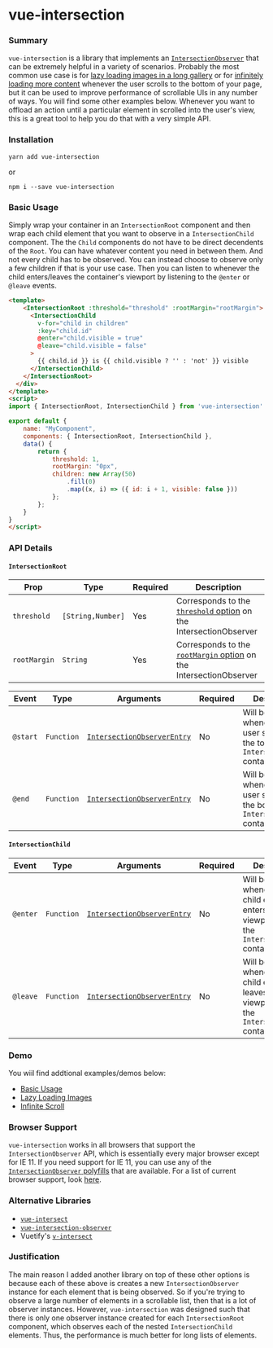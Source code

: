 # vue-intersection

### Summary

`vue-intersection` is a library that implements an [`IntersectionObserver`](https://developer.mozilla.org/en-US/docs/Web/API/Intersection_Observer_API) that can be extremely helpful in a variety of scenarios. Probably the most common use case is for [lazy loading images in a long gallery](https://codesandbox.io/s/angry-tdd-0eyq0?file=/src/App.vue) or for [infinitely loading more content](https://codesandbox.io/s/elastic-bell-9kcex?file=/src/App.vue) whenever the user scrolls to the bottom of your page, but it can be used to improve performance of scrollable UIs in any number of ways. You will find some other examples below. Whenever you want to offload an action until a particular element in scrolled into the user's view, this is a great tool to help you do that with a very simple API. 

### Installation

```
yarn add vue-intersection
```
or
```
npm i --save vue-intersection
```

### Basic Usage

Simply wrap your container in an `IntersectionRoot` component and then wrap each child element that you want to observe in a `IntersectionChild` component. The the `Child` components do not have to be direct decendents of the `Root`. You can have whatever content you need in between them. And not every child has to be observed. You can instead choose to observe only a few children if that is your use case. Then you can listen to whenever the child enters/leaves the container's viewport by listening to the `@enter` or `@leave` events.

```html
<template>
    <IntersectionRoot :threshold="threshold" :rootMargin="rootMargin">
      <IntersectionChild
        v-for="child in children"
        :key="child.id"
        @enter="child.visible = true"
        @leave="child.visible = false"
      >
        {{ child.id }} is {{ child.visible ? '' : 'not' }} visible
      </IntersectionChild>
    </IntersectionRoot>
  </div>
</template>
<script>
import { IntersectionRoot, IntersectionChild } from 'vue-intersection'

export default {
    name: "MyComponent",
    components: { IntersectionRoot, IntersectionChild },
    data() {
        return {
            threshold: 1,
            rootMargin: "0px",
            children: new Array(50)
                .fill(0)
                .map((x, i) => ({ id: i + 1, visible: false }))
            };
        };
    }
}
</script>
```

### API Details

#### `IntersectionRoot`

| Prop  | Type  | Required  | Description |
|---|---|---|---|
| `threshold`  | `[String,Number]`  | Yes  | Corresponds to the [`threshold` option](https://developer.mozilla.org/en-US/docs/Web/API/Intersection_Observer_API) on the IntersectionObserver   |
| `rootMargin`  | `String`  | Yes  | Corresponds to the [`rootMargin` option](https://developer.mozilla.org/en-US/docs/Web/API/Intersection_Observer_API) on the IntersectionObserver   |

| Event  | Type  | Arguments | Required  | Description |
|---|---|---|---|---|
| `@start`  | `Function` | [`IntersectionObserverEntry`](https://developer.mozilla.org/en-US/docs/Web/API/IntersectionObserverEntry) | No  | Will be fired whenever the user scrolls to the top of the `IntersectionRoot` container |
| `@end`  | `Function` |  [`IntersectionObserverEntry`](https://developer.mozilla.org/en-US/docs/Web/API/IntersectionObserverEntry)  | No  | Will be fired whenever the user scrolls to the bottom of the `IntersectionRoot` container |

#### `IntersectionChild`

| Event  | Type | Arguments  | Required  | Description |
|---|---|---|---|---|
| `@enter`  | `Function` |  [`IntersectionObserverEntry`](https://developer.mozilla.org/en-US/docs/Web/API/IntersectionObserverEntry)  | No  | Will be fired whenever the child element enters the viewport for of the `IntersectionRoot` container |
| `@leave`  | `Function` |  [`IntersectionObserverEntry`](https://developer.mozilla.org/en-US/docs/Web/API/IntersectionObserverEntry)  | No  | Will be fired whenever the child element leaves the viewport for of the `IntersectionRoot` container |

### Demo

You wiil find addtional examples/demos below: 

- [Basic Usage](https://codesandbox.io/s/ecstatic-liskov-bl4xm?file=/src/App.vue)
- [Lazy Loading Images](https://codesandbox.io/s/angry-tdd-0eyq0?file=/src/App.vue)
- [Infinite Scroll](https://codesandbox.io/s/elastic-bell-9kcex?file=/src/App.vue)

### Browser Support

`vue-intersection` works in all browsers that support the `IntersectionObserver` API, which is essentially every major browser except for IE 11. If you need support for IE 11, you can use any of the [`IntersectionObserver` polyfills](https://github.com/w3c/IntersectionObserver/tree/master/polyfill) that are available. For a list of current browser support, look [here](https://developer.mozilla.org/en-US/docs/Web/API/Intersection_Observer_API#Browser_compatibility).

### Alternative Libraries

- [`vue-intersect`](https://github.com/heavyy/vue-intersect)
- [`vue-intersection-observer`](https://www.npmjs.com/package/vue-intersection-observer)
- Vuetify's [`v-intersect`](https://vuetifyjs.com/en/directives/intersect/)

### Justification

The main reason I added another library on top of these other options is because each of these above is creates a new `IntersectionObserver` instance for each element that is being observed. So if you're trying to observe a large number of elements in a scrollable list, then that is a lot of observer instances. However, `vue-intersection` was designed such that there is only one observer instance created for each `IntersectionRoot` component, which observes each of the nested `IntersectionChild` elements. Thus, the performance is much better for long lists of elements. 